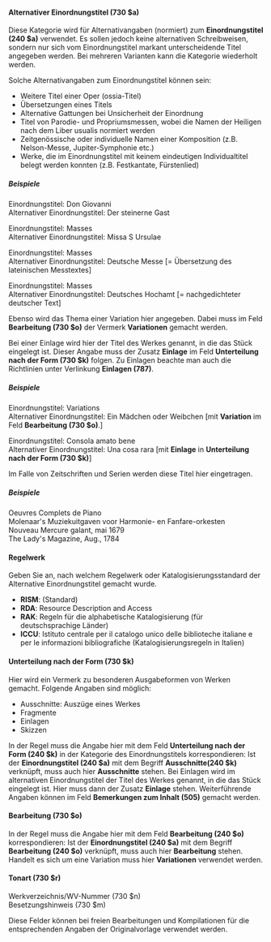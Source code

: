 #### Alternativer Einordnungstitel (730 $a)

Diese Kategorie wird für Alternativangaben (normiert) zum **Einordnungstitel (240 $a)** verwendet. Es sollen jedoch keine alternativen Schreibweisen, sondern nur sich vom Einordnungstitel markant unterscheidende Titel angegeben werden. Bei mehreren Varianten kann die Kategorie wiederholt werden.

Solche Alternativangaben zum Einordnungstitel können sein:

- Weitere Titel einer Oper (ossia-Titel)
- Übersetzungen eines Titels
- Alternative Gattungen bei Unsicherheit der Einordnung
- Titel von Parodie- und Propriumsmessen, wobei die Namen der Heiligen nach dem Liber usualis normiert werden
- Zeitgenössische oder individuelle Namen einer Komposition (z.B. Nelson-Messe, Jupiter-Symphonie etc.)
- Werke, die im Einordnungstitel mit keinem eindeutigen Individualtitel belegt werden konnten (z.B. Festkantate, Fürstenlied)

##### Beispiele

Einordnungstitel: Don Giovanni  
Alternativer Einordnungstitel: Der steinerne Gast

Einordnungstitel: Masses  
Alternativer Einordnungstitel: Missa S Ursulae

Einordnungstitel: Masses  
Alternativer Einordnungstitel: Deutsche Messe [= Übersetzung des lateinischen Messtextes]

Einordnungstitel: Masses  
Alternativer Einordnungstitel: Deutsches Hochamt [= nachgedichteter deutscher Text]

Ebenso wird das Thema einer Variation hier angegeben. Dabei muss im Feld **Bearbeitung (730 $o)** der Vermerk **Variationen** gemacht werden.

Bei einer Einlage wird hier der Titel des Werkes genannt, in die das Stück eingelegt ist. Dieser Angabe muss der Zusatz **Einlage** im Feld **Unterteilung nach der Form (730 $k)** folgen. Zu Einlagen beachte man auch die Richtlinien unter Verlinkung **Einlagen (787)**.

##### Beispiele

Einordnungstitel: Variations  
Alternativer Einordnungstitel: Ein Mädchen oder Weibchen [mit **Variation** im Feld **Bearbeitung (730 $o)**.]

Einordnungstitel: Consola amato bene  
Alternativer Einordnungstitel: Una cosa rara [mit **Einlage** in **Unterteilung nach der Form (730 $k)**]

Im Falle von Zeitschriften und Serien werden diese Titel hier eingetragen.  
##### Beispiele  
Oeuvres Complets de Piano  
Molenaar's Muziekuitgaven voor Harmonie- en Fanfare-orkesten  
Nouveau Mercure galant, mai 1679  
The Lady's Magazine, Aug., 1784

#### Regelwerk  

Geben Sie an, nach welchem Regelwerk oder Katalogisierungsstandard der Alternative Einordnungstitel gemacht wurde.

- **RISM**: (Standard)
- **RDA**: Resource Description and Access
- **RAK**: Regeln für die alphabetische Katalogisierung (für deutschsprachige Länder)
- **ICCU**: Istituto centrale per il catalogo unico delle biblioteche italiane e per le informazioni bibliografiche (Katalogisierungsregeln in Italien)

#### Unterteilung nach der Form (730 $k)

Hier wird ein Vermerk zu besonderen Ausgabeformen von Werken gemacht. Folgende Angaben sind möglich:

- Ausschnitte: Auszüge eines Werkes
- Fragmente   
- Einlagen
- Skizzen

In der Regel muss die Angabe hier mit dem Feld **Unterteilung nach der Form (240 $k)** in der Kategorie des Einordnungstitels korrespondieren: Ist der **Einordnungstitel (240 $a)** mit dem Begriff **Ausschnitte(240 $k)** verknüpft, muss auch hier **Ausschnitte** stehen. Bei Einlagen wird im alternativen Einordnungstitel der Titel des Werkes genannt, in die das Stück eingelegt ist. Hier muss dann der Zusatz **Einlage** stehen. Weiterführende Angaben können im Feld **Bemerkungen zum Inhalt (505)** gemacht werden.

#### Bearbeitung (730 $o)

In der Regel muss die Angabe hier mit dem Feld **Bearbeitung (240 $o)** korrespondieren: Ist der **Einordnungstitel (240 $a)** mit dem Begriff **Bearbeitung (240 $o)** verknüpft, muss auch hier **Bearbeitung** stehen. Handelt es sich um eine Variation muss hier **Variationen** verwendet werden.

#### Tonart (730 $r)  
Werkverzeichnis/WV-Nummer (730 $n)  
Besetzungshinweis (730 $m)

Diese Felder können bei freien Bearbeitungen und Kompilationen für die entsprechenden Angaben der Originalvorlage verwendet werden.